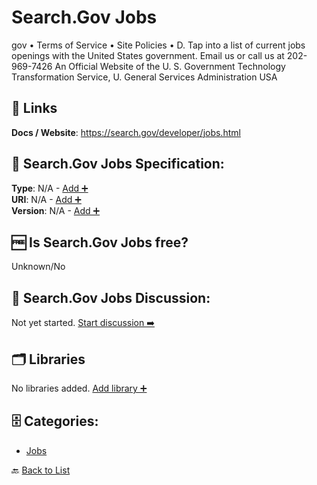 # Search.Gov Jobs

gov • Terms of Service • Site Policies • D. Tap into a list of current jobs openings with the United States government. Email us or call us at 202-969-7426 An Official Website of the U. S. Government Technology Transformation Service, U. General Services Administration USA

##  🔗 Links
**Docs / Website**: https://search.gov/developer/jobs.html

## 🧬 Search.Gov Jobs Specification:
**Type**: N/A - [Add ➕](https://github.com/apis-list/apis-list/edit/main/apis/search-gov-jobs/search-gov-jobs.yaml)  
**URI**: N/A - [Add ➕](https://github.com/apis-list/apis-list/edit/main/apis/search-gov-jobs/search-gov-jobs.yaml)  
**Version**: N/A - [Add ➕](https://github.com/apis-list/apis-list/edit/main/apis/search-gov-jobs/search-gov-jobs.yaml)

## 🆓 Is Search.Gov Jobs free?
 Unknown/No 

## 💬 Search.Gov Jobs Discussion:
Not yet started. [Start discussion ➡️](https://github.com/apis-list/apis-list/discussions/new)

## 🗂️ Libraries

No libraries added. [Add library ➕](https://github.com/apis-list/apis-list/edit/main/apis/search-gov-jobs/search-gov-jobs.yaml)    


## 🗄️ Categories:
- [Jobs](https://github.com/apis-list/apis-list#jobs-)

🔙  [Back to List](https://github.com/apis-list/apis-list)
